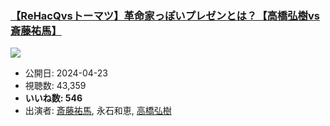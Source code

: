 ### [【ReHacQvsトーマツ】革命家っぽいプレゼンとは？【高橋弘樹vs斎藤祐馬】](https://www.youtube.com/watch?v=bbrHZLPAeQE)
[![](https://img.youtube.com/vi/bbrHZLPAeQE/sddefault.jpg)](https://www.youtube.com/watch?v=bbrHZLPAeQE)
-   公開日: 2024-04-23
-   視聴数: 43,359
-   **いいね数: 546**
-   出演者: [斎藤祐馬](/rehacq_fan/people/斎藤祐馬 "wikilink"), 永石和恵, [高橋弘樹](/rehacq_fan/people/高橋弘樹 "wikilink")
